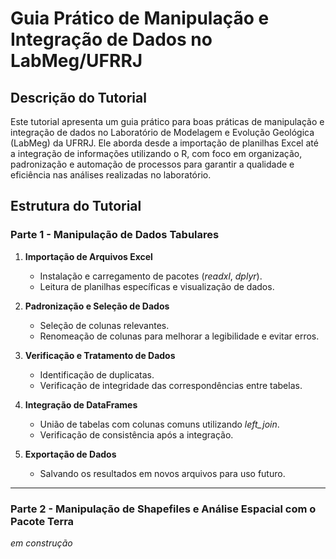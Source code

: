 # **Guia Prático de Manipulação e Integração de Dados no LabMeg/UFRRJ**

## **Descrição do Tutorial**

Este tutorial apresenta um guia prático para boas práticas de manipulação e integração de dados no Laboratório de Modelagem e Evolução Geológica (LabMeg) da UFRRJ. Ele aborda desde a importação de planilhas Excel até a integração de informações utilizando o R, com foco em organização, padronização e automação de processos para garantir a qualidade e eficiência nas análises realizadas no laboratório.

## **Estrutura do Tutorial**

### **Parte 1 - Manipulação de Dados Tabulares**

1. **Importação de Arquivos Excel**  
   - Instalação e carregamento de pacotes (*readxl*, *dplyr*).  
   - Leitura de planilhas específicas e visualização de dados.

2. **Padronização e Seleção de Dados**  
   - Seleção de colunas relevantes.  
   - Renomeação de colunas para melhorar a legibilidade e evitar erros.

3. **Verificação e Tratamento de Dados**  
   - Identificação de duplicatas.  
   - Verificação de integridade das correspondências entre tabelas.

4. **Integração de DataFrames**  
   - União de tabelas com colunas comuns utilizando *left_join*.  
   - Verificação de consistência após a integração.

5. **Exportação de Dados**  
   - Salvando os resultados em novos arquivos para uso futuro.

---

### **Parte 2 - Manipulação de Shapefiles e Análise Espacial com o Pacote Terra**

*em construção*

<!-- 
1. **Introdução ao Pacote *terra***  
   - Configuração do ambiente e instalação do pacote.  
   - Importação e visualização de shapefiles no R.

2. **Operações Básicas com Dados Espaciais**  
   - Seleção e filtragem de dados espaciais.  
   - Cálculo de áreas e estatísticas descritivas.

3. **Análise Espacial Avançada**  
   - Interseções e uniões entre camadas espaciais.  
   - Reprojeções e transformações de sistemas de coordenadas.

4. **Integração de Dados Espaciais e Tabulares**  
   - Ligação entre shapefiles e tabelas com atributos complementares.  
   - Exportação dos resultados em diferentes formatos espaciais.

---

## **Como Utilizar Este Tutorial**

1. Certifique-se de ter o R e RStudio instalados no seu computador.  
2. Instale os pacotes necessários para manipulação de dados tabulares e espaciais.  
3. Siga cada passo descrito no tutorial para realizar as análises desejadas.  
4. Aplique os conceitos e práticas aprendidas em seus próprios projetos no LabMeg.

## **Objetivo Final**

Capacitar os usuários a organizar, manipular e integrar dados com eficiência, garantindo qualidade e reprodutibilidade nas análises realizadas no Laboratório de Modelagem e Evolução Geológica da UFRRJ.
-->
